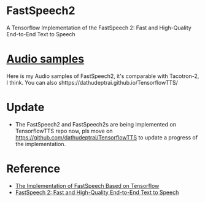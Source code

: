 # FastSpeech2
A Tensorflow Implementation of the FastSpeech 2: Fast and High-Quality End-to-End Text to Speech

# [Audio samples](https://dathudeptrai.github.io/FastSpeech2/)
Here is my Audio samples of FastSpeech2, it's comparable with Tacotron-2, I think. You can also shttps://dathudeptrai.github.io/TensorflowTTS/

# Update
- The FastSpeech2 and FastSpeech2s are being implemented on TensorflowTTS repo now, pls move on https://github.com/dathudeptrai/TensorflowTTS to update a progress of the implementation.


# Reference
- [The Implementation of FastSpeech Based on Tensorflow](https://github.com/dathudeptrai/TensorflowTTS)
- [FastSpeech 2: Fast and High-Quality End-to-End Text to Speech](https://arxiv.org/abs/2006.04558)
